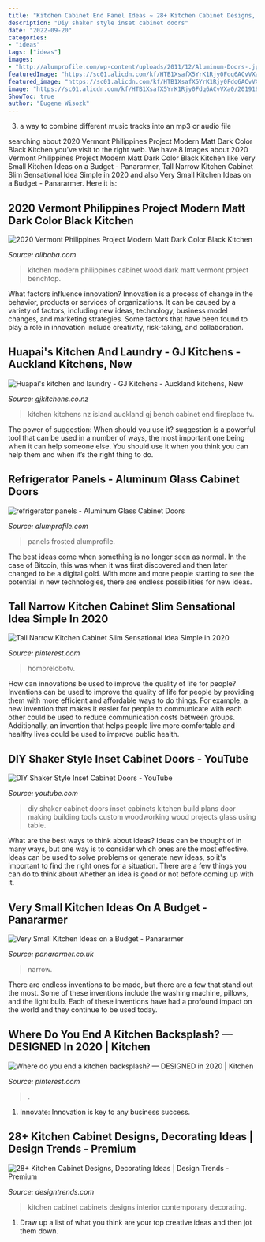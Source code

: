 ```yaml
---
title: "Kitchen Cabinet End Panel Ideas ~ 28+ Kitchen Cabinet Designs, Decorating Ideas"
description: "Diy shaker style inset cabinet doors"
date: "2022-09-20"
categories:
- "ideas"
tags: ["ideas"]
images:
- "http://alumprofile.com/wp-content/uploads/2011/12/Aluminum-Doors-.jpg"
featuredImage: "https://sc01.alicdn.com/kf/HTB1XsafX5YrK1Rjy0Fdq6ACvVXa0/201918432/HTB1XsafX5YrK1Rjy0Fdq6ACvVXa0.jpg"
featured_image: "https://sc01.alicdn.com/kf/HTB1XsafX5YrK1Rjy0Fdq6ACvVXa0/201918432/HTB1XsafX5YrK1Rjy0Fdq6ACvVXa0.jpg"
image: "https://sc01.alicdn.com/kf/HTB1XsafX5YrK1Rjy0Fdq6ACvVXa0/201918432/HTB1XsafX5YrK1Rjy0Fdq6ACvVXa0.jpg"
ShowToc: true
author: "Eugene Wisozk"
---
```



3. a way to combine different music tracks into an mp3 or audio file

	

		
searching about 2020 Vermont Philippines Project Modern Matt Dark Color Black Kitchen you've visit to the right web. We have 8 Images about 2020 Vermont Philippines Project Modern Matt Dark Color Black Kitchen like Very Small Kitchen Ideas on a Budget - Panararmer, Tall Narrow Kitchen Cabinet Slim Sensational Idea Simple in 2020 and also Very Small Kitchen Ideas on a Budget - Panararmer. Here it is:
		
    
## 2020 Vermont Philippines Project Modern Matt Dark Color Black Kitchen

<img loading=lazy src="https://sc01.alicdn.com/kf/HTB1XsafX5YrK1Rjy0Fdq6ACvVXa0/201918432/HTB1XsafX5YrK1Rjy0Fdq6ACvVXa0.jpg" onerror="this.onerror=null;this.src='https://tse1.mm.bing.net/th?id=OIP.2g65-M3RGc7kYDhiiGcODAHaE8&amp;pid=15.1';" alt="2020 Vermont Philippines Project Modern Matt Dark Color Black Kitchen">

_Source: alibaba.com_

>kitchen modern philippines cabinet wood dark matt vermont project benchtop. 

	

What factors influence innovation?
Innovation is a process of change in the behavior, products or services of organizations. It can be caused by a variety of factors, including new ideas, technology, business model changes, and marketing strategies.
Some factors that have been found to play a role in innovation include creativity, risk-taking, and collaboration.

    
## Huapai&#039;s Kitchen And Laundry - GJ Kitchens - Auckland Kitchens, New

<img loading=lazy src="http://www.gjkitchens.co.nz/img/upload/GJ-Kitchens-huapais-kitchen-photo4-20181017022428242.jpg" onerror="this.onerror=null;this.src='https://tse3.mm.bing.net/th?id=OIP.ibwp3M4saA-e4YMdTea2LwHaE4&amp;pid=15.1';" alt="Huapai&#039;s kitchen and laundry - GJ Kitchens - Auckland kitchens, New">

_Source: gjkitchens.co.nz_

>kitchen kitchens nz island auckland gj bench cabinet end fireplace tv. 

	

The power of suggestion: When should you use it?
suggestion is a powerful tool that can be used in a number of ways, the most important one being when it can help someone else. You should use it when you think you can help them and when it’s the right thing to do.

    
## Refrigerator Panels - Aluminum Glass Cabinet Doors

<img loading=lazy src="http://alumprofile.com/wp-content/uploads/2011/12/Aluminum-Doors-.jpg" onerror="this.onerror=null;this.src='https://tse3.mm.bing.net/th?id=OIP.jY7Rg9wjZu--hM7pmWI7CgHaJ4&amp;pid=15.1';" alt="refrigerator panels - Aluminum Glass Cabinet Doors">

_Source: alumprofile.com_

>panels frosted alumprofile. 

	

The best ideas come when something is no longer seen as normal. In the case of Bitcoin, this was when it was first discovered and then later changed to be a digital gold. With more and more people starting to see the potential in new technologies, there are endless possibilities for new ideas.

    
## Tall Narrow Kitchen Cabinet Slim Sensational Idea Simple In 2020

<img loading=lazy src="https://i.pinimg.com/736x/1f/bf/22/1fbf22aa981703b9a83dbe230ca411c5.jpg" onerror="this.onerror=null;this.src='https://tse1.mm.bing.net/th?id=OIP.DwgfmhAB5_IXZDIYd6pbhAHaK_&amp;pid=15.1';" alt="Tall Narrow Kitchen Cabinet Slim Sensational Idea Simple in 2020">

_Source: pinterest.com_

>hombrelobotv. 

	

How can innovations be used to improve the quality of life for people?
Inventions can be used to improve the quality of life for people by providing them with more efficient and affordable ways to do things. For example, a new invention that makes it easier for people to communicate with each other could be used to reduce communication costs between groups. Additionally, an invention that helps people live more comfortable and healthy lives could be used to improve public health.

    
## DIY Shaker Style Inset Cabinet Doors - YouTube

<img loading=lazy src="http://i.ytimg.com/vi/WTwRxyHVHFg/maxresdefault.jpg" onerror="this.onerror=null;this.src='https://tse4.mm.bing.net/th?id=OIP.9jwPG8aet4lfg7hMmfW6sAHaEK&amp;pid=15.1';" alt="DIY Shaker Style Inset Cabinet Doors - YouTube">

_Source: youtube.com_

>diy shaker cabinet doors inset cabinets kitchen build plans door making building tools custom woodworking wood projects glass using table. 

	

What are the best ways to think about ideas?
Ideas can be thought of in many ways, but one way is to consider which ones are the most effective. Ideas can be used to solve problems or generate new ideas, so it's important to find the right ones for a situation. There are a few things you can do to think about whether an idea is good or not before coming up with it.

    
## Very Small Kitchen Ideas On A Budget - Panararmer

<img loading=lazy src="https://www.panararmer.co.uk/wp-content/uploads/2019/09/narrow-small-kitchen-683x1024.jpg" onerror="this.onerror=null;this.src='https://tse4.mm.bing.net/th?id=OIP.FkVrbYGYWyhWAjybVxfmcwHaLG&amp;pid=15.1';" alt="Very Small Kitchen Ideas on a Budget - Panararmer">

_Source: panararmer.co.uk_

>narrow. 

	

There are endless inventions to be made, but there are a few that stand out the most. Some of these inventions include the washing machine, pillows, and the light bulb. Each of these inventions have had a profound impact on the world and they continue to be used today.

    
## Where Do You End A Kitchen Backsplash? — DESIGNED In 2020 | Kitchen

<img loading=lazy src="https://i.pinimg.com/736x/bc/d5/72/bcd572a9593c8fb1f45f924e7a8762de.jpg" onerror="this.onerror=null;this.src='https://tse1.mm.bing.net/th?id=OIP.RVxXNXM0qPCKBswAeeihfQHaJ3&amp;pid=15.1';" alt="Where do you end a kitchen backsplash? — DESIGNED in 2020 | Kitchen">

_Source: pinterest.com_

>. 

	

1. Innovate: Innovation is key to any business success.

    
## 28+ Kitchen Cabinet Designs, Decorating Ideas | Design Trends - Premium

<img loading=lazy src="https://images.designtrends.com/wp-content/uploads/2015/10/28104210/Kitchen-Cabinets-Designs9-732x1024.jpg" onerror="this.onerror=null;this.src='https://tse1.mm.bing.net/th?id=OIP.KjCXiJS9fmhgIT7jkxMUcgHaKX&amp;pid=15.1';" alt="28+ Kitchen Cabinet Designs, Decorating Ideas | Design Trends - Premium">

_Source: designtrends.com_

>kitchen cabinet cabinets designs interior contemporary decorating. 

	

1. Draw up a list of what you think are your top creative ideas and then jot them down.

